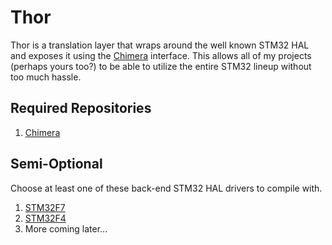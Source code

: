 # Thor

Thor is a translation layer that wraps around the well known STM32 HAL and exposes it using the [Chimera](https://github.com/brandonbraun653/Chimera) interface. This
allows all of my projects (perhaps yours too?) to be able to utilize the entire STM32 lineup without too much hassle.

## Required Repositories ##
1. [Chimera](https://github.com/brandonbraun653/Chimera)

## Semi-Optional ##
Choose at least one of these back-end STM32 HAL drivers to compile with.

1. [STM32F7](https://github.com/brandonbraun653/STM32HAL_F7)
2. [STM32F4](https://github.com/brandonbraun653/STM32HAL_F4)
3. More coming later...
